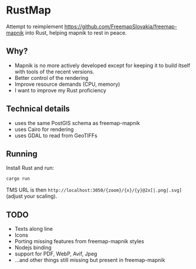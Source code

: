 # RustMap

Attempt to reimplement https://github.com/FreemapSlovakia/freemap-mapnik into Rust, helping mapnik to rest in peace.

## Why?

- Mapnik is no more actively developed except for keeping it to build itself with tools of the recent versions.
- Better control of the rendering
- Improve resource demands (CPU, memory)
- I want to improve my Rust proficiency

## Technical details

- uses the same PostGIS schema as freemap-mapnik
- uses Cairo for rendering
- uses GDAL to read from GeoTIFFs

## Running

Install Rust and run:

```bash
cargo run
```

TMS URL is then `http://localhost:3050/{zoom}/{x}/{y}@2x[|.png|.svg]` (adjust your scaling).

## TODO

- Texts along line
- Icons
- Porting missing features from freemap-mapnik styles
- Nodejs binding
- support for PDF, WebP, Avif, Jpeg
- ...and other things still missing but present in freemap-mapnik
